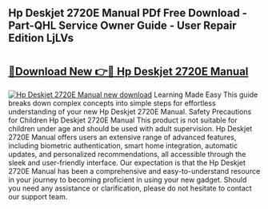 ## Hp Deskjet 2720E Manual PDf Free Download - Part-QHL Service Owner Guide - User Repair Edition LjLVs

# <h2><a href="http://cf10256.oget.top/?id=Hp+Deskjet+2720E+Manual">🔗Download New 👉🔴 Hp Deskjet 2720E Manual</a></h2>

[![Hp Deskjet 2720E Manual new download](https://i.imgur.com/5g1atiW.png)](http://cf10256.oget.top/?id=Hp+Deskjet+2720E+Manual)
Learning Made Easy This guide breaks down complex concepts into simple steps for effortless understanding of your new Hp Deskjet 2720E Manual. Safety Precautions for Children Hp Deskjet 2720E Manual This product is not suitable for children under age and should be used with adult supervision. Hp Deskjet 2720E Manual offers users an extensive range of advanced features, including biometric authentication, smart home integration, automatic updates, and personalized recommendations, all accessible through the sleek and user-friendly interface. Our expectation is that the Hp Deskjet 2720E Manual has been a comprehensive and easy-to-understand resource in your journey to becoming proficient in using your new gadget. Should you need any assistance or clarification, please do not hesitate to contact our support team.

